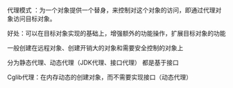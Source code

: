代理模式 ：为一个对象提供一个替身，来控制对这个对象的访问，即通过代理对象访问目标对象。

好处：可以在目标对象实现的基础上，增强额外的功能操作，扩展目标对象的功能

一般创建在远程对象、创建开销大的对象和需要安全控制的对象上

分为静态代理、动态代理（JDK代理、接口代理） 都是基于接口

Cglib代理：在内存动态的创建对象，而不需要实现接口（动态代理）

